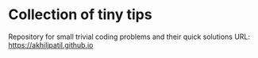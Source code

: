 # Collection of tiny tips
Repository for small trivial coding problems and their quick solutions
URL: https://akhiljpatil.github.io
